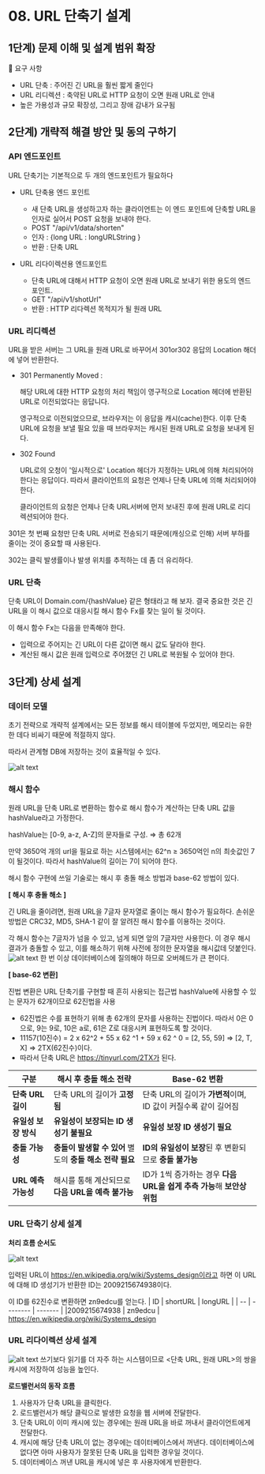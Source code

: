 # 08. URL 단축기 설계

## 1단계) 문제 이해 및 설계 범위 확장
📌 요구 사항
- URL 단축 : 주어진 긴 URL을 훨씬 짧게 줄인다
- URL 리디렉션 : 축약된 URL로 HTTP 요청이 오면 원래 URL로 안내
- 높은 가용성과 규모 확장성, 그리고 장애 감내가 요구됨

## 2단계) 개략적 해결 방안 및 동의 구하기
### API 엔드포인트
URL 단축기는 기본적으로 두 개의 엔드포인트가 필요하다
- URL 단축용 엔드 포인트
    - 새 단축 URL을 생성하고자 하는 클라이언트는 이 엔드 포인트에 단축할 URL을 인자로 실어서 POST 요청을 보내야 한다.
    - POST "/api/v1/data/shorten"
    - 인자 : {long URL : longURLString }
    - 반환 : 단축 URL

- URL 리다이렉션용 엔드포인트
    - 단축 URL에 대해서 HTTP 요청이 오면 원래 URL로 보내기 위한 용도의 엔드 포인트.
    - GET "/api/v1/shotUrl"
    - 반환 : HTTP 리다렉션 목적지가 될 원래 URL

### URL 리디렉션 
URL을 받은 서버는 그 URL을 원래 URL로 바꾸어서 301or302 응답의 Location 해더에 넣어 반환한다.

- 301 Permanently Moved :

    해당 URL에 대한 HTTP 요청의 처리 책임이 영구적으로 Location 헤더에 반환된 URL로 이전되었다는 응답니다.
    
    영구적으로 이전되었으므로, 브라우저는 이 응답을 캐시(cache)한다. 이후 단축 URL에 요청을 보낼 필요 있을 때 브라우저는 캐시된 원래 URL로 요청을 보내게 된다. 
- 302 Found

    URL로의 오청이 '일시적으로' Location 헤더가 지정하는 URL에 의해 처리되어야 한다는 응답이다. 따라서 클라이언트의 요청은 언제나 단축 URL에 의해 처리되어야 한다.

    클라이언트의 요청은 언제나 단축 URL서버에 먼저 보내진 후에 원래 URL로 리디렉션되어야 한다.

301은 첫 번째 요청만 단축 URL 서버로 전송되기 때문에(캐싱으로 인해) 서버 부하를 줄이는 것이 중요할 때 사용된다.

302는 클릭 발생률이나 발생 위치를 추적하는 데 좀 더 유리하다.

### URL 단축
단축 URL이 Domain.com/{hashValue} 같은 형태라고 해 보자. 결국 중요한 것은 긴 URL을 이 해시 값으로 대응시킬 해시 함수 Fx를 찾는 일이 될 것이다.

이 해시 함수 Fx는 다음을 만족해야 한다.
- 입력으로 주어지는 긴 URL이 다른 값이면 해시 값도 달라야 한다.
- 계산된 해시 값은 원래 입력으로 주어졌던 긴 URL로 복원될 수 있어야 한다.

## 3단계) 상세 설계
### 데이터 모델
초기 전략으로 개략적 설계에서는 모든 정보를 해시 테이블에 두었지만, 메모리는 유한한 데다 비싸기 때문에 적절하지 않다.

따라서 관계형 DB에 저장하는 것이 효율적일 수 있다.

![alt text](images/08/image.png)

### 해시 함수
원래 URL을 단축 URL로 변환하는 함수로 해시 함수가 계산하는 단축 URL 값을 hashValue라고 가정한다.

hashValue는 [0-9, a-z, A-Z]의 문자들로 구성. ⇒ 총 62개

만약 3650억 개의 url을 필요로 하는 시스템에서는 62^n ≥ 3650억인 n의 최솟값인 7이 될것이다. 따라서 hashValue의 길이는 7이 되어야 한다.

해시 함수 구현에 쓰일 기술로는 해시 후 충돌 해소 방법과 base-62 방법이 있다.

**[ 해시 후 충돌 해소 ]**

긴 URL을 줄이려면, 원래 URL을 7글자 문자열로 줄이는 해시 함수가 필요하다. 손쉬운 방법은 CRC32, MD5, SHA-1 같이 잘 알려진 해시 함수를 이용하는 것이다.

각 해시 함수는 7글자가 넘을 수 있고, 넘게 되면 앞의 7글자만 사용한다.
이 경우 해시 결과가 충돌할 수 있고, 이를 해소하기 위해 사전에 정의한 문자열을 해시값데 덧붙인다.
![alt text](images/08/image-1.png)
한 번 이상 데이터베이스에 질의해야 하므로 오버헤드가 큰 편이다.

**[ base-62 변환]**

진법 변환은 URL 단축기를 구현할 때 흔히 사용되는 접근법
hashValue에 사용할 수 있는 문자가 62개이므로 62진법을 사용

- 62진법은 수를 표현하기 위해 총 62개의 문자를 사용하는 진법이다. 따라서 0은 0으로, 9는 9로, 10은 a로, 61은 Z로 대응시켜 표현하도록 할 것이다.
- 11157(10진수) = 2 x 62^2 + 55 x 62 ^1 + 59 x 62 ^ 0 = [2, 55, 59] => [2, T, X] => 2TX(62진수)이다.
- 따라서 단축 URL은 https://tinyurl.com/2TX가 된다.

| 구분 | 해시 후 충돌 해소 전략 | Base-62 변환 |
|------|-------------------------|---------------|
| **단축 URL 길이** | 단축 URL의 길이가 **고정됨** | 단축 URL의 길이가 **가변적**이며, ID 값이 커질수록 같이 길어짐 |
| **유일성 보장 방식** | **유일성이 보장되는 ID 생성기 불필요** | **유일성 보장 ID 생성기 필요** |
| **충돌 가능성** | **충돌이 발생할 수 있어** 별도의 **충돌 해소 전략 필요** | **ID의 유일성이 보장**된 후 변환되므로 **충돌 불가능** |
| **URL 예측 가능성** | 해시를 통해 계산되므로 **다음 URL을 예측 불가능** | ID가 1씩 증가하는 경우 **다음 URL을 쉽게 추측 가능**해 **보안상 위험** |

### URL 단축기 상세 설계
**처리 흐름 순서도**

![alt text](images/08/image-2.png)

입력된 URL이 https://en.wikipedia.org/wiki/Systems_design이라고 하면 이 URL에 대해 ID 생성기가 반환한 ID는 2009215674938이다.

이 ID를 62진수로 변환하면 zn9edcu를 얻는다.
| ID | shortURL | longURL |
| -- | -------- | ------- |
|2009215674938 |	zn9edcu	| https://en.wikipedia.org/wiki/Systems_design

### URL 리다이렉션 상세 설계
![alt text](images/08/image-3.png)
쓰기보다 읽기를 더 자주 하는 시스템이므로 <단축 URL, 원래 URL>의 쌍을 캐시에 저장하여 성능을 높인다.

**로드밸런서의 동작 흐름**
1. 사용자가 단축 URL을 클릭한다.
2. 로드밸런서가 해당 클릭으로 발생한 요청을 웹 서버에 전달한다.
3. 단축 URL이 이미 캐시에 있는 경우에는 원래 URL을 바로 꺼내서 클라이언트에게 전달한다.
4. 캐시에 해당 단축 URL이 없는 경우에는 데이터베이스에서 꺼낸다. 데이터베이스에 없다면 아마 사용자가 잘못된 단축 URL을 입력한 경우일 것이다.
5. 데이터베이스 꺼낸 URL을 캐시에 넣은 후 사용자에게 반환한다.